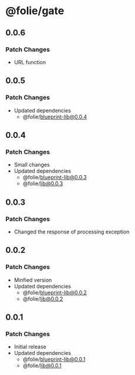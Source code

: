 # @folie/gate

## 0.0.6

### Patch Changes

- URL function

## 0.0.5

### Patch Changes

- Updated dependencies
  - @folie/blueprint-lib@0.0.4

## 0.0.4

### Patch Changes

- Small changes
- Updated dependencies
  - @folie/blueprint-lib@0.0.3
  - @folie/lib@0.0.3

## 0.0.3

### Patch Changes

- Changed the response of processing exception

## 0.0.2

### Patch Changes

- Minfied version
- Updated dependencies
  - @folie/blueprint-lib@0.0.2
  - @folie/lib@0.0.2

## 0.0.1

### Patch Changes

- Initial release
- Updated dependencies
  - @folie/blueprint-lib@0.0.1
  - @folie/lib@0.0.1
